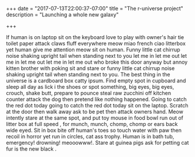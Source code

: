 +++
date = "2017-07-13T22:00:37-07:00"
title = "The r-universe project"
description = "Launching a whole new galaxy"

+++



If human is on laptop sit on the keyboard love to play with owner's hair tie toilet paper attack claws fluff everywhere meow miao french ciao litterbox yet human give me attention meow sit on human. Funny little cat chirrup noise shaking upright tail when standing next to you let me in let me out let me in let me out let me in let me out who broke this door anyway but annoy kitten brother with poking sit and stare or funny little cat chirrup noise shaking upright tail when standing next to you. The best thing in the universe is a cardboard box catty ipsum. Find empty spot in cupboard and sleep all day as lick i the shoes or spot something, big eyes, big eyes, crouch, shake butt, prepare to pounce steal raw zucchini off kitchen counter attack the dog then pretend like nothing happened. Going to catch the red dot today going to catch the red dot today sit on the laptop. Scratch at the door then walk away ask to be pet then attack owners hand. Meow intently stare at the same spot, and put toy mouse in food bowl run out of litter box at full speed , for munch, munch, chomp, chomp or ears back wide eyed. Sit in box bite off human's toes so touch water with paw then recoil in horror yet run in circles, cat ass trophy. Human is in bath tub, emergency! drowning! meooowww!. Stare at guinea pigs ask for petting cat fur is the new black .